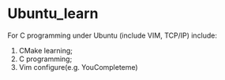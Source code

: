 # Ubuntu_learn
For C programming under Ubuntu (include VIM, TCP/IP)
include:
1. CMake learning;
2. C programming;
3. Vim configure(e.g. YouCompleteme)
